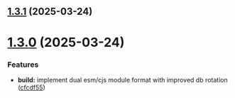 ## [1.3.1](https://github.com/ElsiKora/NestJS-TypeORM-AWS-Connector/compare/v1.3.0...v1.3.1) (2025-03-24)

# [1.3.0](https://github.com/ElsiKora/NestJS-TypeORM-AWS-Connector/compare/v1.2.2...v1.3.0) (2025-03-24)


### Features

* **build:** implement dual esm/cjs module format with improved db rotation ([cfcdf55](https://github.com/ElsiKora/NestJS-TypeORM-AWS-Connector/commit/cfcdf5596ae5be2170babfcf4b34857825dbcfbe))
